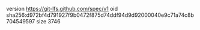 version https://git-lfs.github.com/spec/v1
oid sha256:d972bf4d791927f9b0472f875d74ddf94d9d92000040e9c71a74c8b704549597
size 3746
